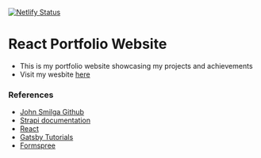 [![Netlify Status](https://api.netlify.com/api/v1/badges/5ef16f12-055d-422f-8a5f-c19ec4519147/deploy-status)](https://app.netlify.com/sites/sudhanshukumar/deploys)

# React Portfolio Website

  - This is my portfolio website showcasing my projects and achievements
  - Visit my wesbite [here](https://sudhanshukumar.netlify.app/)

### References

- [John Smilga Github](https://github.com/john-smilga/strapi-gatsby-porfolio-2020-api)
- [Strapi documentation](https://strapi.io/documentation/)
- [React](https://reactjs.org/docs/getting-started.html)
- [Gatsby Tutorials](https://www.gatsbyjs.com/docs/tutorial/)
- [Formspree](https://formspree.io/)
